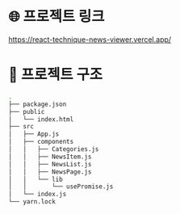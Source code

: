 # 🌐 프로젝트 링크

https://react-technique-news-viewer.vercel.app/

# 🌲 프로젝트 구조
```bash
.
├── package.json
├── public
│   └── index.html
├── src
│   ├── App.js
│   ├── components
│   │   ├── Categories.js
│   │   ├── NewsItem.js
│   │   ├── NewsList.js
│   │   ├── NewsPage.js
│   │   └── lib
│   │       └── usePromise.js
│   └── index.js
└── yarn.lock
```
